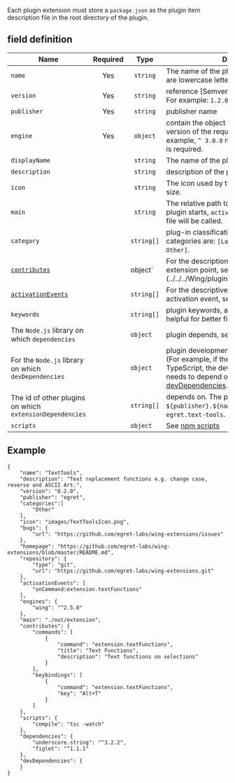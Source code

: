 Each plugin extension must store a `package.json` as the plugin item description file in the root directory of the plugin.

## field definition

Name | Required | Type | Description
---- |:--------:| ---- | ------
`name` | Yes |` string` | The name of the plugin extension, all of which are lowercase letters and no spaces.
`version` | Yes |` string` | reference [Semver] (http://semver.org/lang/). For example: `1.2.0`
`publisher` | Yes |` string` | publisher name
`engine` | Yes |` object` | contain the object of the `wing` field, define the version of the required environment.For example, `^ 3.0.0` means that 3.0.0 or higher is required.
`displayName` | |` string`| The name of the plugin.
`description` | |` string` | description of the plugin.
`icon` | |` string` | The icon used by the plugin is 128 * 128 in size.
`main` | |` string` | The relative path to the plugin entry, when the plugin starts, `activate` method of the entry file will be called.
`category` | |` string[] `| plug-in classification. The commonly used categories are: `[Languages, Text, Debuggers, Other]`.
[`contributes`](../../../Wing/plugin/extendPoint/README.md) | | object` | For the description objects of of the plug-in extension point, see [contributions] (../../../Wing/plugin/extendPoint/README.md).
[`activationEvents`](../../../Wing/plugin/activation/README.md) | | `string[]` | For the descriptive array of the plugin activation event, see [activation events](../../../Wing/plugin/activation/README.md).
`keywords` | |` string[] `| plugin keywords, accurate keywords is helpful for better finding the plugin.
The `Node.js` library on which `dependencies` | | `object` | plugin depends, see [npm dependencies](https://docs.npmjs.com/files/package.json#dependencies).
For the `Node.js` library on which `devDependencies` | | `object` | plugin development environment depends (For example, if the plugin is written using TypeScript, the development environment needs to depend on `typescript`, see [npm devDependencies](https://docs.npmjs.com/files/package.json#devdependencies).
The id of other plugins on which `extensionDependencies` | | `string[]` | depends on. The plugin id is `${publisher}.${name}`. For example: `egret.text-tools`.
`scripts` | | `object` | See [npm scripts](https://docs.npmjs.com/misc/scripts)

## Example

	{
		"name": "TextTools",
		"description": "Text replacement functions e.g. change case, reverse and ASCII Art.",
		"version": "0.2.0",
		"publisher": "egret",
		"categories":[
			"Other"
		],
		"icon": "images/TextToolsIcon.png",
		"bugs": {
			"url": "https://github.com/egret-labs/wing-extensions/issues"
		},
		"homepage": "https://github.com/egret-labs/wing-extensions/blob/master/README.md",
		"repository": {
			"type": "git",
			"url": "https://github.com/egret-labs/wing-extensions.git"
		},
		"activationEvents": [
			"onCommand:extension.textFunctions"
		],
		"engines": {
			"wing": "^2.5.0"
		},
		"main": "./out/extension",
		"contributes": {
			"commands": [
				{
					"command": "extension.textFunctions",
					"title": "Text Functions",
					"description": "Text functions on selections"
				}
			],
			"keybindings": [
				{
					"command": "extension.textFunctions",
					"key": "Alt+T"
				}
			]
		},
		"scripts": {
			"compile": "tsc -watch"
		},
		"dependencies": {
			"underscore.string": "^3.2.2",
			"figlet": "^1.1.1"
		},
		"devDependencies": {
		}
	}